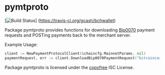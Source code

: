 pymtproto
========

[![Build Status](https://travis-ci.org/gcash/bchwallet.png?branch=master)]
(https://travis-ci.org/gcash/bchwallet)

Package pymtproto provides functions for downloading [Bip0070](https://github.com/bitcoin/bips/blob/master/bip-0070.mediawiki) 
payment requests and POSTing payments back to the merchant server.

Example Usage:
```go
client := NewPaymentProtocolClient(&chaincfg.MainnetParams, nil)
paymentRequest, err := client.DownloadBip0070PaymentRequest("bitcoincash:?r=https://test.bitpay.com/i/KqSWvRBKC58CgdpfsttzBC")
```

Package pymtproto is licensed under the [copyfree](http://copyfree.org) ISC
License.